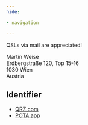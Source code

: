 ```yaml
---
hide:

- navigation

---
```


QSLs via mail are appreciated!

Martin Weise<br />
Erdbergstraße 120, Top 15-16<br />
1030 Wien<br />
Austria

## Identifier

* [QRZ.com](https://www.qrz.com/db/OE1WFM)
* [POTA.app](https://pota.app/#/profile/OE1WFM)
